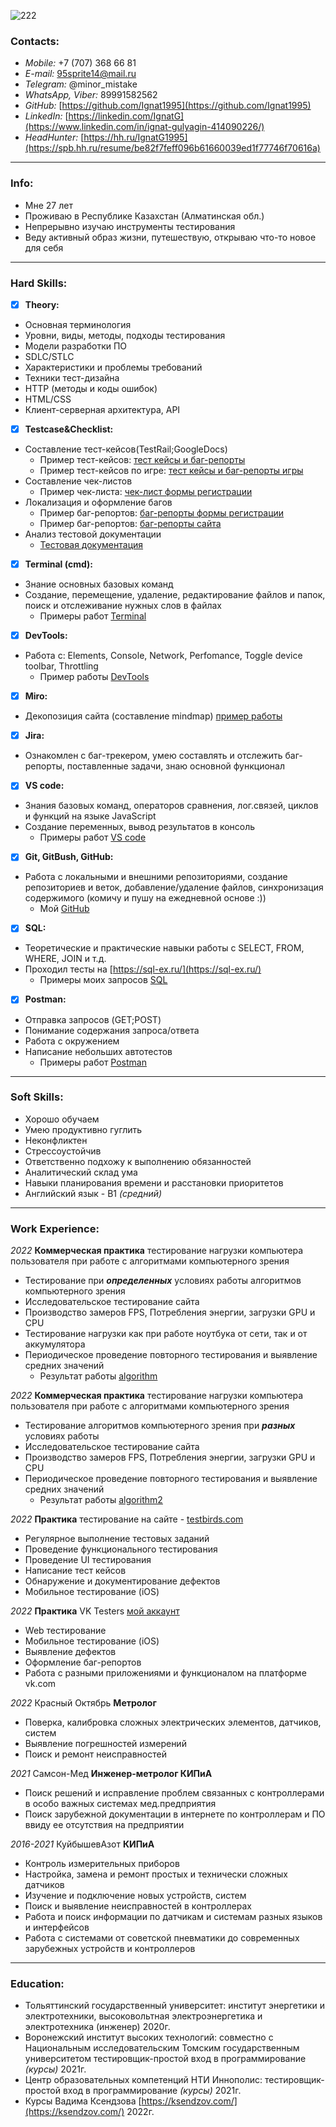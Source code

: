    ![222](https://user-images.githubusercontent.com/116075812/200736930-4f2e34e1-045f-49bf-b153-1a4d0103a82a.png)

### Contacts:                                      

- *Mobile:* +7 (707) 368 66 81                                                   
- *E-mail:* 95sprite14@mail.ru                                 
- *Telegram:* @minor_mistake
- *WhatsApp, Viber:* 89991582562
- *GitHub:* [https://github.com/Ignat1995](https://github.com/Ignat1995) 
- *LinkedIn:* [https://linkedin.com/IgnatG](https://www.linkedin.com/in/ignat-gulyagin-414090226/)
- *HeadHunter:* [https://hh.ru/IgnatG1995](https://spb.hh.ru/resume/be82f7feff096b61660039ed1f77746f70616a)

---

### Info:
- Мне 27 лет
- Проживаю в Республике Казахстан (Алматинская обл.)
- Непрерывно изучаю инструменты тестирования
- Веду активный образ жизни, путешествую, открываю что-то новое для себя

---

### Hard Skills:
- [x] **Theory:**
- Основная терминология 
- Уровни, виды, методы, подходы тестирования
- Модели разработки ПО
- SDLC/STLC
- Характеристики и проблемы требований
- Техники тест-дизайна
- HTTP (методы и коды ошибок)
- HTML/CSS
- Клиент-серверная архитектура, API 

- [x] **Testcase&Checklist:**
- Составление тест-кейсов(TestRail;GoogleDocs)
  - Пример тест-кейсов: [тест кейсы и баг-репорты](https://docs.google.com/spreadsheets/d/1pREPjtdDtNXB-LLr9hpVTsbWP8frbFp_e21R-rZiIYc/edit#gid=0)
  - Пример тест-кейсов по игре: [тест кейсы и баг-репорты игры](https://docs.google.com/spreadsheets/d/1ZOovpRg4aJGmDjwb-ftK6K3lMAHWsnDL3zdCJcev4M8/edit#gid=0)
- Составление чек-листов
  - Пример чек-листа: [чек-лист формы регистрации](https://docs.google.com/spreadsheets/d/1mYV1ti2Fw7lQYTqO0oiKyAfg9qxLwm0aevDk0C9kxSo/edit#gid=0)
- Локализация и оформление багов
  - Пример баг-репортов: [баг-репорты формы регистрации](https://docs.google.com/spreadsheets/d/1mYV1ti2Fw7lQYTqO0oiKyAfg9qxLwm0aevDk0C9kxSo/edit#gid=753364274)
  - Пример баг-репортов: [баг-репорты сайта](https://docs.google.com/spreadsheets/d/1gwvGNLBZVrIEHtYX-UetigUPS3yTfBANpb38g8g-WXA/edit#gid=0)
- Анализ тестовой документации
  - [Тестовая документация](https://docs.google.com/document/d/1jGF0tq0qTNDjJHcJM9VDKCMQIVS7e66vuE1ftSDAY3c/edit)
- [x] **Terminal (cmd):**
- Знание основных базовых команд
- Создание, перемещение, удаление, редактирование файлов и папок, поиск и отслеживание нужных слов в файлах
  - Примеры работ [Terminal](https://github.com/Ignat1995/Terminal)
- [x] **DevTools:**
- Работа с: Elements, Console, Network, Perfomance, Toggle device toolbar, Throttling
  - Пример работы [DevTools](https://drive.google.com/file/d/1SmIpi_lejTiITKR8fO5pbEqE3LtzAYbY/view?usp=sharing)
 
- [x] **Miro:**
- Декопозиция сайта (составление mindmap) [пример работы](https://drive.google.com/file/d/117H3i5yWS2pNNsyYBocC0O7b2I8ZUCZn/view?usp=sharing)

- [x] **Jira:**
- Ознакомлен с баг-трекером, умею составлять и отслежить баг-репорты, поставленные задачи, знаю основной функционал

- [x] **VS code:** 
- Знания базовых команд, операторов сравнения, лог.связей, циклов и функций на языке JavaScript
- Создание переменных, вывод результатов в консоль
  - Примеры работ [VS code](https://github.com/Ignat1995/JS-code)
- [x] **Git, GitBush, GitHub:**
- Работа с локальными и внешними репозиториями, создание репозиториев и веток, добавление/удаление файлов, синхронизация содержимого (комичу и пушу на ежедневной основе :))
  - Мой [GitHub](https://github.com/Ignat1995)
- [x] **SQL:**
- Теоретические и практические навыки работы с SELECT, FROM, WHERE, JOIN и т.д.
- Проходил тесты на [https://sql-ex.ru/](https://sql-ex.ru/)
  - Примеры моих запросов [SQL](https://docs.google.com/spreadsheets/d/1ChpphQoKn7e6SGdO7j6_WwY_SONM7A4rSzohOop9ZwA/edit#gid=0) 
- [x] **Postman:**
- Отправка запросов (GET;POST)
- Понимание содержания запроса/ответа
- Работа с окружением
- Написание небольших автотестов 
  - Примеры работ [Postman](https://github.com/Ignat1995/Postman)

---

### Soft Skills:
- Хорошо обучаем
- Умею продуктивно гуглить
- Неконфликтен
- Стрессоустойчив
- Ответственно подхожу к выполнению обязанностей
- Аналитический склад ума
- Навыки планирования времени и расстановки приоритетов
- Английский язык - В1 *(средний)*

---

### Work Experience:
*2022* **Коммерческая практика** тестирование нагрузки компьютера пользователя при работе с алгоритмами компьютерного зрения
- Тестирование при ***определенных*** условиях работы алгоритмов компьютерного зрения
- Исследовательское тестирование сайта
- Производство замеров FPS, Потребления энергии, загрузки GPU и CPU
- Тестирование нагрузки как при работе ноутбука от сети, так и от аккумулятора
- Периодическое проведение повторного тестирования и выявление средних значений
  - Результат работы [algorithm](https://docs.google.com/spreadsheets/d/1cvWnHApprr_P4RQPBaNLBxPNzuO9eXqwAuaN2oDIMhw/edit#gid=0)
  
*2022* **Коммерческая практика** тестирование нагрузки компьютера пользователя при работе с алгоритмами компьютерного зрения 
- Тестирование алгоритмов компьютерного зрения при ***разных*** условиях работы
- Исследовательское тестирование сайта
- Производство замеров FPS, Потребления энергии, загрузки GPU и CPU
- Периодическое проведение повторного тестирования и выявление средних значений
  - Результат работы [algorithm2](https://docs.google.com/spreadsheets/d/1L2Ej2A62f-ro8DHGO7wFsUCxF_Wjk2IWhKy9lwNBKUA/edit#gid=0)

*2022* **Практика** тестирование на cайте - [testbirds.com](https://nest.testbirds.com/dashboard)
- Регулярное выполнение тестовых заданий
- Проведение функционального тестирования
- Проведение UI тестирования
- Написание тест кейсов
- Обнаружение и документирование  дефектов
- Мобильное тестирование (iOS)

*2022* **Практика** VK Testers [мой аккаунт](https://vk.com/bugs?act=reporter&id=78378273)
- Web тестирование
- Мобильное тестирование (iOS)
- Выявление дефектов
- Оформление баг-репортов
- Работа с разными приложениями и функционалом на платформе vk.com


*2022* Красный Октябрь **Метролог**
- Поверка, калибровка сложных электрических элементов, датчиков, систем 
- Выявление погрешностей измерений
- Поиск и ремонт неисправностей

*2021* Самсон-Мед **Инженер-метролог КИПиА**
- Поиск решений и исправление проблем связанных с контроллерами в особо важных системах мед.предприятия
- Поиск зарубежной документации в интернете по контроллерам и ПО ввиду ее отсутствия на предприятии

*2016-2021* КуйбышевАзот **КИПиА**
- Контроль измерительных приборов
- Настройка, замена и ремонт простых и технически сложных датчиков
- Изучение и подключение новых устройств, систем
- Поиск и выявление неисправностей в контроллерах
- Работа и поиск информации по датчикам и системам разных языков и интерфейсов 
- Работа с системами от советской пневматики до современных зарубежных устройств и контроллеров









---

### Education:
- Тольяттинский государственный университет:
институт энергетики и электротехники, высоковольтная электроэнергетика и электротехника
(инженер) 2020г.
- Воронежский институт высоких технологий:
совместно с Национальным исследовательским Томским государственным университетом тестировщик-простой вход в программирование *(курсы)* 2021г.
- Центр образовательных компетенций НТИ
Иннополис: тестировщик-простой вход в программирование *(курсы)* 2021г.
- Курсы Вадима Ксендзова [https://ksendzov.com/](https://ksendzov.com/) 2022г.








